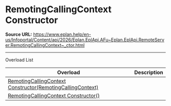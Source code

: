 # RemotingCallingContext Constructor

**Source URL:** https://www.eplan.help/en-us/Infoportal/Content/api/2026/Eplan.EplApi.AFu~Eplan.EplApi.RemoteServer.RemotingCallingContext~_ctor.html

---

Overload List

| Overload | Description |
| --- | --- |
| [RemotingCallingContext Constructor(RemotingCallingContext)](Eplan.EplApi.AFu~Eplan.EplApi.RemoteServer.RemotingCallingContext~_ctor(RemotingCallingContext).html) |  |
| [RemotingCallingContext Constructor()](Eplan.EplApi.AFu~Eplan.EplApi.RemoteServer.RemotingCallingContext~_ctor().html) |  |
